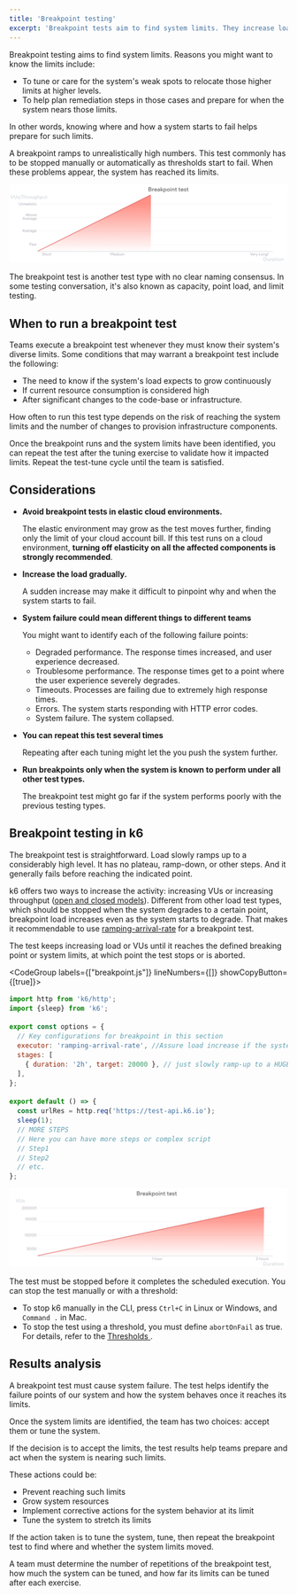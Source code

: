 ```yaml
---
title: 'Breakpoint testing'
excerpt: 'Breakpoint tests aim to find system limits. They increase load until the system fails.'
---
```


Breakpoint testing aims to find system limits. Reasons you might want to know the limits include: 

* To tune or care for the system's weak spots to relocate those higher limits at higher levels.
* To help plan remediation steps in those cases and prepare for when the system nears those limits.

In other words, knowing where and how a system starts to fail helps prepare for such limits.


A breakpoint ramps to unrealistically high numbers.
This test commonly has to be stopped manually or automatically as thresholds start to fail. When these problems appear, the system has reached its limits.

![Overview of a breakpoint test](images/chart-breakpoint-test-overview.png)

The breakpoint test is another test type with no clear naming consensus.
In some testing conversation, it's also known as capacity, point load, and limit testing.

## When to run a breakpoint test

Teams execute a breakpoint test whenever they must know their system's diverse limits. Some conditions that may warrant a breakpoint test include the following:

* The need to know if the system's load expects to grow continuously
* If current resource consumption is considered high
* After significant changes to the code-base or infrastructure.

How often to run this test type depends on the risk of reaching the system limits and the number of changes to provision infrastructure components.

Once the breakpoint runs and the system limits have been identified, you can repeat the test after the tuning exercise to validate how it impacted limits. Repeat the test-tune cycle until the team is satisfied.

## Considerations

* **Avoid breakpoint tests in elastic cloud environments.**

    The elastic environment may grow as the test moves further, finding only the limit of your cloud account bill. If this test runs on a cloud environment, **turning off elasticity on all the affected components is strongly recommended**.
* **Increase the load gradually.**

  A sudden increase may make it difficult to pinpoint why and when the system starts to fail.
  
* **System failure could mean different things to different teams**

    You might want to identify each of the following failure points:
    * Degraded performance. The response times increased, and user experience decreased.
    * Troublesome performance. The response times get to a point where the user experience severely degrades.
    * Timeouts. Processes are failing due to extremely high response times.
    * Errors. The system starts responding with HTTP error codes.
    * System failure. The system collapsed.
    
* **You can repeat this test several times**

    Repeating after each tuning might let the you push the system further.

* **Run breakpoints only when the system is known to perform under all other test types.**

  The breakpoint test might go far if the system performs poorly with the previous testing types.

## Breakpoint testing in k6

The breakpoint test is straightforward. Load slowly ramps up to a considerably high level.
It has no plateau, ramp-down, or other steps. And it generally fails before reaching the indicated point.

k6 offers two ways to increase the activity: increasing VUs or increasing throughput ([open and closed models](/using-k6/scenarios/concepts/open-vs-closed/)).
Different from other load test types, which should be stopped when the system degrades to a certain point, breakpoint load increases even as the system starts to degrade.
That makes it recommendable to use [ramping-arrival-rate](/using-k6/scenarios/executors/ramping-arrival-rate/) for a breakpoint test.

The test keeps increasing load or VUs until it reaches the defined breaking point or system limits, at which point the test stops or is aborted.

<CodeGroup labels={["breakpoint.js"]} lineNumbers={[]} showCopyButton={[true]}>

```javascript
import http from 'k6/http';
import {sleep} from 'k6';

export const options = {
  // Key configurations for breakpoint in this section
  executor: 'ramping-arrival-rate', //Assure load increase if the system slows
  stages: [
    { duration: '2h', target: 20000 }, // just slowly ramp-up to a HUGE load
  ],
};

export default () => {
  const urlRes = http.req('https://test-api.k6.io');
  sleep(1);
  // MORE STEPS
  // Here you can have more steps or complex script
  // Step1
  // Step2
  // etc.
};
```

</CodeGroup>

![The shape of the breakpoint test as configured in the preceding script](images/chart-breakpoint-test-k6-script-example.png)

The test must be stopped before it completes the scheduled execution.
You can stop the test manually or with a threshold:
- To stop k6 manually in the CLI, press `Ctrl+C` in Linux or Windows, and `Command .` in Mac.
- To stop the test using a threshold, you must define `abortOnFail` as true.
For details, refer to the [Thresholds ](https://k6.io/docs/using-k6/thresholds/).

## Results analysis

A breakpoint test must cause system failure.
The test helps identify the failure points of our system and how the system behaves once it reaches its limits.

Once the system limits are identified, the team has two choices: accept them or tune the system.

If the decision is to accept the limits, the test results help teams prepare and act when the system is nearing such limits. 

These actions could be:

* Prevent reaching such limits
* Grow system resources
* Implement corrective actions for the system behavior at its limit
* Tune the system to stretch its limits

If the action taken is to tune the system, tune, then repeat the breakpoint test to find where and whether the system limits moved.

A team must determine the number of repetitions of the breakpoint test, how much the system can be tuned, and how far its limits can be tuned after each exercise.

